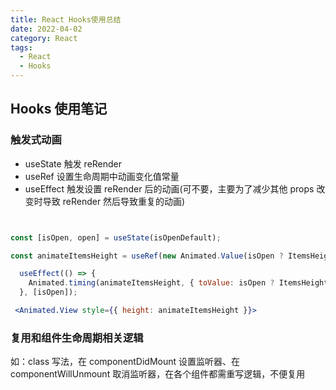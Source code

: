 ```yaml
---
title: React Hooks使用总结
date: 2022-04-02
category: React
tags:
  - React
  - Hooks
---
```


<!-- more -->
## Hooks 使用笔记

### 触发式动画

- useState 触发 reRender
- useRef 设置生命周期中动画变化值常量
- useEffect 触发设置 reRender 后的动画(可不要，主要为了减少其他 props 改变时导致 reRender 然后导致重复的动画)

```jsx


const [isOpen, open] = useState(isOpenDefault);

const animateItemsHeight = useRef(new Animated.Value(isOpen ? ItemsHeight : 0)).current;

  useEffect(() => {
    Animated.timing(animateItemsHeight, { toValue: isOpen ? ItemsHeight : 0, duration: 500 }).start();
  }, [isOpen]);

 <Animated.View style={{ height: animateItemsHeight }}>

```

### 复用和组件生命周期相关逻辑

如：class 写法，在 componentDidMount 设置监听器、在 componentWillUnmount 取消监听器，在各个组件都需重写逻辑，不便复用

